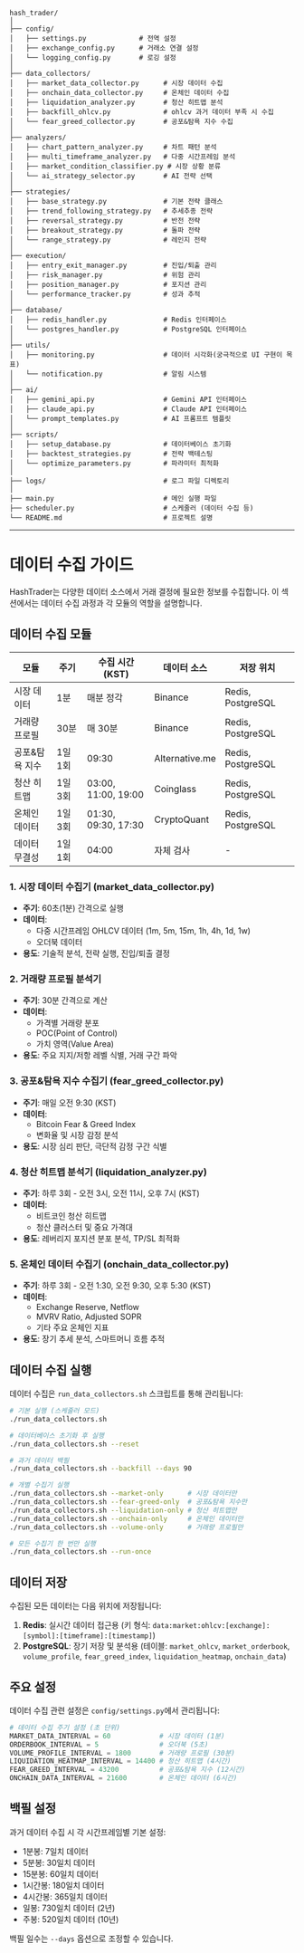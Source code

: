 ```aiignore
hash_trader/
│
├── config/
│   ├── settings.py             # 전역 설정
│   ├── exchange_config.py      # 거래소 연결 설정
│   └── logging_config.py       # 로깅 설정
│
├── data_collectors/
│   ├── market_data_collector.py      # 시장 데이터 수집
│   ├── onchain_data_collector.py     # 온체인 데이터 수집
│   ├── liquidation_analyzer.py       # 청산 히트맵 분석
│   ├── backfill_ohlcv.py             # ohlcv 과거 데이터 부족 시 수집
│   └── fear_greed_collector.py       # 공포&탐욕 지수 수집
│
├── analyzers/
│   ├── chart_pattern_analyzer.py     # 차트 패턴 분석
│   ├── multi_timeframe_analyzer.py   # 다중 시간프레임 분석
│   ├── market_condition_classifier.py # 시장 상황 분류
│   └── ai_strategy_selector.py       # AI 전략 선택
│
├── strategies/
│   ├── base_strategy.py              # 기본 전략 클래스
│   ├── trend_following_strategy.py   # 추세추종 전략
│   ├── reversal_strategy.py          # 반전 전략
│   ├── breakout_strategy.py          # 돌파 전략
│   └── range_strategy.py             # 레인지 전략
│
├── execution/
│   ├── entry_exit_manager.py         # 진입/퇴출 관리
│   ├── risk_manager.py               # 위험 관리
│   ├── position_manager.py           # 포지션 관리
│   └── performance_tracker.py        # 성과 추적
│
├── database/
│   ├── redis_handler.py              # Redis 인터페이스
│   └── postgres_handler.py           # PostgreSQL 인터페이스
│
├── utils/
│   ├── monitoring.py                 # 데이터 시각화(궁극적으로 UI 구현이 목표)
│   └── notification.py               # 알림 시스템
│
├── ai/
│   ├── gemini_api.py                 # Gemini API 인터페이스
│   ├── claude_api.py                 # Claude API 인터페이스
│   └── prompt_templates.py           # AI 프롬프트 템플릿
│
├── scripts/
│   ├── setup_database.py             # 데이터베이스 초기화
│   ├── backtest_strategies.py        # 전략 백테스팅
│   └── optimize_parameters.py        # 파라미터 최적화
│
├── logs/                             # 로그 파일 디렉토리
│
├── main.py                           # 메인 실행 파일
├── scheduler.py                      # 스케줄러 (데이터 수집 등)
└── README.md                         # 프로젝트 설명
```

---

# 데이터 수집 가이드

HashTrader는 다양한 데이터 소스에서 거래 결정에 필요한 정보를 수집합니다. 이 섹션에서는 데이터 수집 과정과 각 모듈의 역할을 설명합니다.

## 데이터 수집 모듈

| 모듈 | 주기 | 수집 시간(KST) | 데이터 소스 | 저장 위치 |
|------|------|----------------|------------|----------|
| 시장 데이터 | 1분 | 매분 정각 | Binance | Redis, PostgreSQL |
| 거래량 프로필 | 30분 | 매 30분 | Binance | Redis, PostgreSQL |
| 공포&탐욕 지수 | 1일 1회 | 09:30 | Alternative.me | Redis, PostgreSQL |
| 청산 히트맵 | 1일 3회 | 03:00, 11:00, 19:00 | Coinglass | Redis, PostgreSQL |
| 온체인 데이터 | 1일 3회 | 01:30, 09:30, 17:30 | CryptoQuant | Redis, PostgreSQL |
| 데이터 무결성 | 1일 1회 | 04:00 | 자체 검사 | - |

### 1. 시장 데이터 수집기 (market_data_collector.py)
- **주기**: 60초(1분) 간격으로 실행
- **데이터**: 
  - 다중 시간프레임 OHLCV 데이터 (1m, 5m, 15m, 1h, 4h, 1d, 1w)
  - 오더북 데이터
- **용도**: 기술적 분석, 전략 실행, 진입/퇴출 결정

### 2. 거래량 프로필 분석기
- **주기**: 30분 간격으로 계산
- **데이터**: 
  - 가격별 거래량 분포
  - POC(Point of Control)
  - 가치 영역(Value Area)
- **용도**: 주요 지지/저항 레벨 식별, 거래 구간 파악

### 3. 공포&탐욕 지수 수집기 (fear_greed_collector.py)
- **주기**: 매일 오전 9:30 (KST)
- **데이터**: 
  - Bitcoin Fear & Greed Index
  - 변화율 및 시장 감정 분석
- **용도**: 시장 심리 판단, 극단적 감정 구간 식별

### 4. 청산 히트맵 분석기 (liquidation_analyzer.py)
- **주기**: 하루 3회 - 오전 3시, 오전 11시, 오후 7시 (KST)
- **데이터**: 
  - 비트코인 청산 히트맵
  - 청산 클러스터 및 중요 가격대
- **용도**: 레버리지 포지션 분포 분석, TP/SL 최적화

### 5. 온체인 데이터 수집기 (onchain_data_collector.py)
- **주기**: 하루 3회 - 오전 1:30, 오전 9:30, 오후 5:30 (KST)
- **데이터**: 
  - Exchange Reserve, Netflow
  - MVRV Ratio, Adjusted SOPR
  - 기타 주요 온체인 지표
- **용도**: 장기 추세 분석, 스마트머니 흐름 추적

## 데이터 수집 실행

데이터 수집은 `run_data_collectors.sh` 스크립트를 통해 관리됩니다:

```bash
# 기본 실행 (스케줄러 모드)
./run_data_collectors.sh

# 데이터베이스 초기화 후 실행
./run_data_collectors.sh --reset

# 과거 데이터 백필
./run_data_collectors.sh --backfill --days 90

# 개별 수집기 실행
./run_data_collectors.sh --market-only      # 시장 데이터만
./run_data_collectors.sh --fear-greed-only  # 공포&탐욕 지수만
./run_data_collectors.sh --liquidation-only # 청산 히트맵만
./run_data_collectors.sh --onchain-only     # 온체인 데이터만
./run_data_collectors.sh --volume-only      # 거래량 프로필만

# 모든 수집기 한 번만 실행
./run_data_collectors.sh --run-once
```

## 데이터 저장

수집된 모든 데이터는 다음 위치에 저장됩니다:

1. **Redis**: 실시간 데이터 접근용 (키 형식: `data:market:ohlcv:[exchange]:[symbol]:[timeframe]:[timestamp]`)
2. **PostgreSQL**: 장기 저장 및 분석용 (테이블: `market_ohlcv`, `market_orderbook`, `volume_profile`, `fear_greed_index`, `liquidation_heatmap`, `onchain_data`)

## 주요 설정

데이터 수집 관련 설정은 `config/settings.py`에서 관리됩니다:

```python
# 데이터 수집 주기 설정 (초 단위)
MARKET_DATA_INTERVAL = 60            # 시장 데이터 (1분)
ORDERBOOK_INTERVAL = 5               # 오더북 (5초)
VOLUME_PROFILE_INTERVAL = 1800       # 거래량 프로필 (30분)
LIQUIDATION_HEATMAP_INTERVAL = 14400 # 청산 히트맵 (4시간)
FEAR_GREED_INTERVAL = 43200          # 공포&탐욕 지수 (12시간)
ONCHAIN_DATA_INTERVAL = 21600        # 온체인 데이터 (6시간)
```

## 백필 설정

과거 데이터 수집 시 각 시간프레임별 기본 설정:

- 1분봉: 7일치 데이터
- 5분봉: 30일치 데이터
- 15분봉: 60일치 데이터
- 1시간봉: 180일치 데이터
- 4시간봉: 365일치 데이터
- 일봉: 730일치 데이터 (2년)
- 주봉: 520일치 데이터 (10년)

백필 일수는 `--days` 옵션으로 조정할 수 있습니다.
